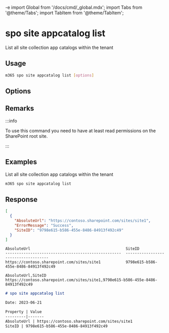 -e <!-- DISCLAIMER: All secrets, passwords, and sensitive values in this document are examples only and not real credentials. -->
import Global from '/docs/cmd/_global.mdx';
import Tabs from '@theme/Tabs';
import TabItem from '@theme/TabItem';

# spo site appcatalog list

List all site collection app catalogs within the tenant

## Usage

```sh
m365 spo site appcatalog list [options]
```

## Options

<Global />

## Remarks

:::info

To use this command you need to have at least read permissions on the SharePoint root site.

:::

## Examples

List all site collection app catalogs within the tenant

```sh
m365 spo site appcatalog list
```

## Response

<Tabs>
  <TabItem value="JSON">

  ```json
  [
    {
      "AbsoluteUrl": "https://contoso.sharepoint.com/sites/site1",
      "ErrorMessage": "Success",
      "SiteID": "9798e615-b586-455e-8486-84913f492c49"
    }
  ]
  ```

  </TabItem>
  <TabItem value="Text">

  ```text
  AbsoluteUrl                                          SiteID
  ---------------------------------------------------  ------------------------------------
  https://contoso.sharepoint.com/sites/site1           9798e615-b586-455e-8486-84913f492c49
  ```

  </TabItem>
  <TabItem value="CSV">

  ```csv
  AbsoluteUrl,SiteID
  https://contoso.sharepoint.com/sites/site1,9798e615-b586-455e-8486-84913f492c49
  ```

  </TabItem>
  <TabItem value="Markdown">

  ```md
  # spo site appcatalog list

  Date: 2023-06-21

  Property | Value
  ---------|-------
  AbsoluteUrl | https://contoso.sharepoint.com/sites/site1
  SiteID | 9798e615-b586-455e-8486-84913f492c49
  ```

  </TabItem>
</Tabs>
